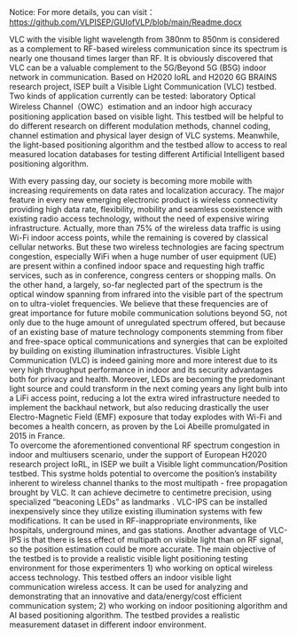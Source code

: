Notice: For more details, you can visit： https://github.com/VLPISEP/GUIofVLP/blob/main/Readme.docx

VLC with the visible light wavelength from 380nm to 850nm is considered as a complement to RF-based wireless communication since its spectrum is nearly one thousand times larger than RF. It is obviously discovered that VLC can be a valuable complement to the 5G/Beyond 5G (B5G) indoor network in communication. 
Based on H2020 IoRL and H2020 6G BRAINS research project, ISEP built a Visible Light Communication (VLC) testbed. Two kinds of application currently can be tested: laboratory Optical Wireless Channel（OWC）estimation and an indoor high accuracy positioning application based on visible light. This testbed will be helpful to do different research on different modulation methods, channel coding, channel estimation and physical layer design of VLC systems. Meanwhile, the light-based positioning algorithm and the testbed allow to access to real measured location databases for testing different Artificial Intelligent based positioning algorithm. 

With every passing day, our society is becoming more mobile with increasing requirements on data rates and localization accuracy. The major feature in every new emerging electronic product is wireless connectivity providing high data rate, flexibility, mobility and seamless coexistence with existing radio access technology, without the need of expensive wiring infrastructure. Actually, more than 75% of the wireless data traffic is using Wi-Fi indoor access points, while the remaining is covered by classical cellular networks. But these two wireless technologies are facing spectrum congestion, especially WiFi when a huge number of user equipment (UE) are present within a confined indoor space and requesting high traffic services, such as in conference, congress centers or shopping malls. On the other hand, a largely, so-far neglected part of the spectrum is the optical window spanning from infrared into the visible part of the spectrum on to ultra-violet frequencies. We believe that these frequencies are of great importance for future mobile communication solutions beyond 5G, not only due to the huge amount of unregulated spectrum offered, but because of an existing base of mature technology components stemming from fiber and free-space optical communications and synergies that can be exploited by building on existing illumination infrastructures. Visible Light Communication (VLC) is indeed gaining more and more interest due to its very high throughput performance in indoor and its security advantages both for privacy and health. Moreover, LEDs are becoming the predominant light source and could transform in the next coming years any light bulb into a LiFi access point, reducing a lot the extra wired infrastructure needed to implement the backhaul network, but also reducing drastically the user Electro-Magnetic Field (EMF) exposure that today explodes with Wi-Fi and becomes a health concern, as proven by the Loi Abeille promulgated in 2015 in France.  
To overcome the aforementioned conventional RF spectrum congestion in indoor and multiusers scenario, under the support of European H2020 research project IoRL,  in ISEP we built a Visible light communcation/Position testbed. This systme holds potential to overcome the position’s instability inherent to wireless channel thanks to the most multipath - free propagation brought by VLC. It can achieve decimetre to centimetre precision, using specialized “beaconing LEDs” as landmarks . VLC-IPS can be installed inexpensively since they utilize existing illumination systems with few modifications. It can be used in RF-inappropriate environments, like hospitals, underground mines, and gas stations. Another advantage of VLC-IPS is that there is less effect of multipath on visible light than on RF signal, so the position estimation could be more accurate. 
The main objective of the testbed is to provide a realistic visible light positioning testing environment for those experimenters 1) who working on optical wireless access technology. This testbed offers an indoor visible light communication wireless access. It can be used for analyzing and demonstrating that an innovative and data/energy/cost efficient communication system; 2) who working on indoor positioning algorithm and AI based positioning algorithm. The testbed provides a realistic measurement dataset in different indoor environment.   

